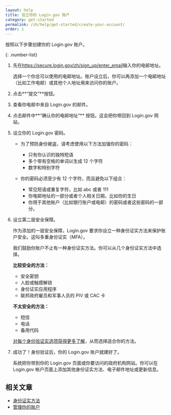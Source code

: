 ```yaml
---
layout: help
title: 设立你的 Login.gov 账户
category: get-started
permalink: /zh/help/get-started/create-your-account/
order: 1
---
```

按照以下步骤创建你的 Login.gov 账户。

{: .number-list}

1. 先在<https://secure.login.gov/zh/sign_up/enter_email>输入你的电邮地址。

   选择一个你总可以使用的电邮地址。账户设立后，你可以再添加一个电邮地址（比如工作电邮）或其他个人地址用来访问你的账户。
2. 点击**“提交”**按钮。
3. 查看你电邮中来自 Login.gov 的邮件。
4. 点击邮件中**“确认你的电邮地址”** 按钮。这会把你带回到 Login.gov 网站。
5. 设立你的 Login.gov 密码。

   * 为了预防身份被盗，请考虑使用以下方法加强你的密码：     
     * 只有你认识的独特短语
     * 多个带有空格的单词以生成 12 个字符
     * 数字和特别字符


   * 你的密码必须至少有 12 个字符，而且避免以下组合：     
     * 常见短语或重复字符，比如 abc 或者 111
     * 你电邮地址的一部分或者个人相关日期，比如你的生日
     * 你用于其他账户（比如银行账户或电邮）的密码或者这些密码的一部分。

6. 设立第二层安全保障。

   作为添加的一层安全保障，Login.gov 要求你设立一种身份证实方法来保护账户安全。这叫多重身份证实（MFA）。

   我们鼓励你账户不止有一种身份证实方法。你可以从几个身份证实方法中选择。

   **比较安全的方法：**

   * 安全密钥
   * 人脸或触摸解锁
   * 身份证实应用程序
   * 联邦政府雇员和军事人员的 PIV 或 CAC 卡

   **不太安全的方法：**

   * 短信
   * 电话
   * 备用代码

   [对每个身份验证实选项获得更多了解](/zh/help/get-started/authentication-methods/)，从而选择适合你的方法。
7. 成功了！身份验证后，你的 Login.gov 账户就建好了。

   系统把你带到你的 Login.gov 页面或你要访问的政府机构网站。你可以在 Login.gov 帐户页面上添加其他身份证实方法、电子邮件地址或更新信息。

## 相关文章

* [身份证实方法](/zh/help/get-started/authentication-methods/)
* [管理你的账户](/zh/help/manage-your-account/overview/)
